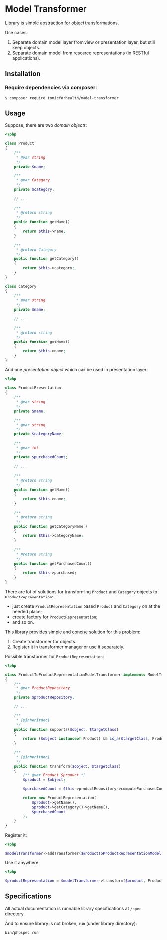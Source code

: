 Model Transformer
=================

Library is simple abstraction for object transformations. 
   
Use cases: 
    
1. Separate domain model layer from view or presentation layer, but still keep objects.
2. Separate domain model from resource representations (in RESTful applications).
   
Installation
------------
   
### Require dependencies via composer: 

```
$ composer require tonicforhealth/model-transformer
```
 
Usage 
-----

Suppose, there are two *domain objects*:
 
```php
<?php 

class Product 
{
    /**
     * @var string
     */ 
    private $name; 
    
    /**
     * @var Category
     */
    private $category;
    
    // ... 
    
    /**
     * @return string
     */
    public function getName()
    {
        return $this->name;
    }
    
    /**
     * @return Category
     */
    public function getCategory()
    {
        return $this->category;
    }
}

class Category 
{
    /**
     * @var string
     */ 
    private $name; 
    
    // ... 
    
    /**
     * @return string
     */
    public function getName()
    {
        return $this->name;
    }
}
```

And one *presentation object* which can be used in presentation layer: 

```php
<?php 

class ProductPresentation
{
    /**
     * @var string
     */ 
    private $name;
     
    /**
     * @var string
     */
    private $categoryName;
    
    /**
     * @var int
     */
    private $purchasedCount;
    
    // ... 
    
    /**
     * @return string
     */
    public function getName()
    {
        return $this->name;
    }
    
    /**
     * @return string
     */
    public function getCategoryName()
    {
        return $this->categoryName;
    }
    
    /**
     * @return string
     */
    public function getPurchasedCount()
    {
        return $this->purchased;
    }    
}
```

There are lot of solutions for transforming `Product` and `Category` objects to `ProductRepresentation`: 

- just create `ProductRepresentation` based `Product` and `Category` on at the needed place;
- create factory for `ProductRepresentation`;
- and so on. 

This library provides simple and concise solution for this problem: 

1. Create transformer for objects.
2. Register it in transformer manager or use it separately.
 
Possible transformer for `ProductRepresentation`: 

```php
<?php

class ProductToProductRepresentationModelTransformer implements ModelTransformerInterface
{
	/**
	 * @var ProductRepository
	 */
	private $productRepository;

	// ...

    /**
     * {@inheritdoc}
     */
    public function supports($object, $targetClass)
    {
        return ($object instanceof Product) && is_a($targetClass, ProductRepresentation::class, true);
    }

    /**
     * {@inheritdoc}
     */
    public function transform($object, $targetClass)
    {
    	/** @var Product $product */
    	$product = $object;

    	$purchasedCount = $this->productRepository->computePurchasedCount($product);

    	return new ProductRepresentation(
    		$product->getName(),
    		$product->getCategory()->getName(), 
    		$purchasedCount
    	);
    }
}
```

Register it: 

```php
<?php

$modelTransformer->addTransformer($productToProductRepresentationModelTransformer);
```

Use it anywhere: 

```php
<?php

$productRepresentation = $modelTransformer->transform($product, ProductRepresentation::class);
```

Specifications
--------------

All actual documentation is runnable library specifications at `/spec` directory. 

And to ensure library is not broken, run (under library directory):

```
bin/phpspec run
```



